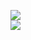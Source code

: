 [![](https://img.shields.io/badge/Made%20With-Github%20Spray-lightgrey.svg?style=for-the-badge&logo=github)](https://github.com/Annihil/github-spray#8041)  
[![](https://i.imgur.com/2DrTn0Z.gif)](https://github.com/Annihil/github-spray)
